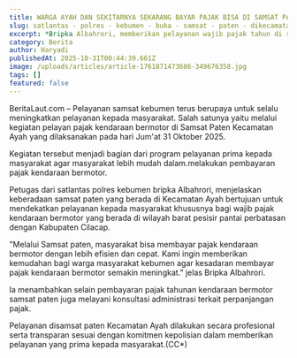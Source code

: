 ```yaml
---
title: WARGA AYAH DAN SEKITARNYA SEKARANG BAYAR PAJAK BISA DI SAMSAT PATEN KECAMAN AYAH
slug: satlantas - polres - kebumen - buka - samsat - paten - dikecamatan - AYAH
excerpt: *Bripka Albahrori, memberikan pelayanan wajib pajak tahun di samsat paten kecaman ayah Kabupaten Kebumen*
category: Berita
author: Haryadi 
publishedAt: 2025-10-31T00:44:39.661Z
image: /uploads/articles/article-1761871473686-349676358.jpg
tags: []
featured: false
---
```


BeritaLaut.com – Pelayanan samsat kebumen terus berupaya untuk selalu meningkatkan pelayanan kepada masyarakat. Salah satunya yaitu melalui kegiatan pelayan pajak kendaraan bermotor di Samsat Paten Kecamatan Ayah yang dilaksanakan pada hari Jum'at 31 Oktober 2025. 

Kegiatan tersebut menjadi bagian dari program pelayanan prima kepada masyarakat agar masyarakat lebih mudah dalam.melakukan pembayaran pajak kendaraan bermotor.

Petugas dari satlantas polres kebumen bripka Albahrori, menjelaskan keberadaan samsat paten yang berada di Kecamatan Ayah bertujuan untuk mendekatkan pelayanan kepada masyarakat khususnya bagi wajib pajak kendaraan bermotor yang berada di wilayah barat pesisir pantai perbatasan dengan Kabupaten Cilacap.

"Melalui Samsat paten, masyarakat bisa membayar pajak kendaraan bermotor dengan lebih efisien dan cepat. Kami ingin memberikan kemudahan bagi warga masyarakat kebumen agar kesadaran membayar pajak kendaraan bermotor semakin meningkat."
jelas Bripka Albahrori.

Ia menambahkan selain pembayaran pajak tahunan kendaraan bermotor samsat paten juga melayani konsultasi administrasi terkait perpanjangan pajak.

Pelayanan disamsat paten Kecamatan Ayah dilakukan secara profesional serta transparan sesuai dengan komitmen kepolisian dalam memberikan pelayanan yang prima kepada masyarakat.(CC*)